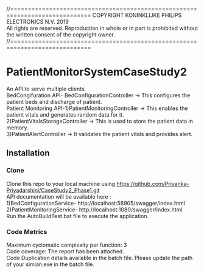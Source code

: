 //=============================================================================
  COPYRIGHT KONINKLIJKE PHILIPS ELECTRONICS N.V. 2019<br/>
  All rights are reserved. Reproduction in whole or in part is
  prohibited without the written consent of the copyright owner.
//============================================================================= 
 
# PatientMonitorSystemCaseStudy2
An API to serve multiple clients.<br/>
BedCongifuration API- BedConfigurationController -> This configures the patient beds and discharge of patient.<br/>
Patient Monitoring API-1)PatientMonitoringController -> This enables the patient vitals and generates random data for it. <br/>
                       2)PatientVitalsStorageController -> This is used to store the patient data in memory.<br/>
                       3)PatientAlertController -> It validates the patient vitals and provides alert.<br/>
## Installation
### Clone
Clone this repo to your local machine using https://github.com/Priyanka-Priyadarshini/CaseStudy2_Phase1.git<br/>
API documentation will be available here :<br/>
1)BedConfigurationService- http://localhost:58905/swagger/index.html<br/>
2)PatientMonitoringService- http://localhost:1080/swagger/index.html<br/>
Run the AutoBuildTest.bat file to execute the application.<br/>
### Code Metrics
Maximum cyclomatic complexity per function: 3<br/>
Code coverage: The report has been attached.<br/>
Code Duplication details available in the batch file. Please update the path of your simian.exe in the batch file.
